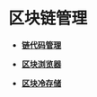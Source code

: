 # 区块链管理<a name="bcs_usermanual_0015"></a>

-   **[链代码管理](链代码管理.md)**  

-   **[区块浏览器](区块浏览器.md)**  

-   **[区块冷存储](区块冷存储.md)**  


